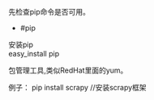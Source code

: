 先检查pip命令是否可用。<br/>
- \#pip

安装pip<br/>
easy_install pip


包管理工具,类似RedHat里面的yum。<br/>


例子：
pip install scrapy //安装scrapy框架
